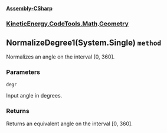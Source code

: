 #### [Assembly-CSharp](./Assembly-CSharp.md 'Assembly-CSharp')
### [KineticEnergy.CodeTools.Math](./Assembly-CSharp.md#KineticEnergy-CodeTools-Math 'KineticEnergy.CodeTools.Math').[Geometry](./KineticEnergy-CodeTools-Math-Geometry.md 'KineticEnergy.CodeTools.Math.Geometry')
## NormalizeDegree1(System.Single) `method`
Normalizes an angle on the interval [0, 360].
### Parameters

<a name='KineticEnergy-CodeTools-Math-Geometry-NormalizeDegree1(System-Single)-degr'></a>
`degr`

Input angle in degrees.
### Returns
Returns an equivalent angle on the interval [0, 360].
